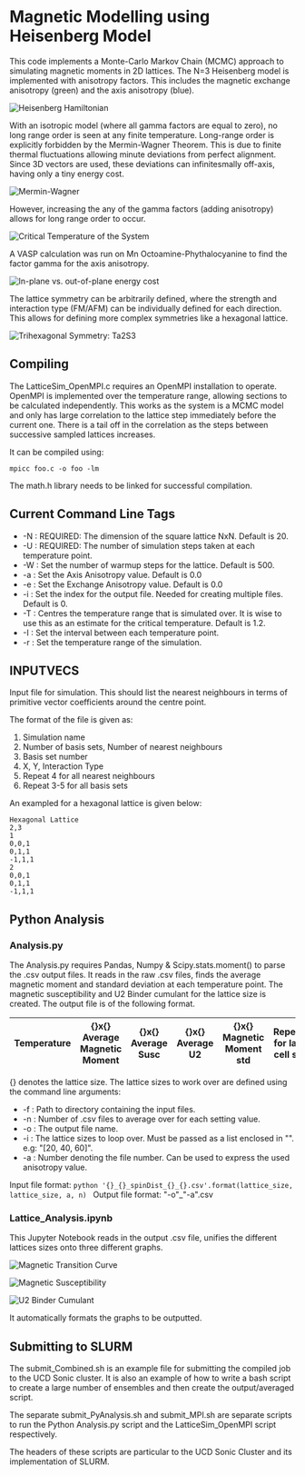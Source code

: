 # Magnetic Modelling using Heisenberg Model

This code implements a Monte-Carlo Markov Chain (MCMC) approach to simulating magnetic moments in 2D lattices. The N=3 Heisenberg model is implemented with anisotropy factors. This includes the magnetic exchange anisotropy (green) and the axis anisotropy (blue).

![Heisenberg Hamiltonian](/Results/Hamiltonian.png)

With an isotropic model (where all gamma factors are equal to zero), no long range order is seen at any finite temperature. Long-range order is explicitly forbidden by the Mermin-Wagner Theorem. This is due to finite thermal fluctuations allowing minute deviations from perfect alignment. Since 3D vectors are used, these deviations can infinitesmally off-axis, having only a tiny energy cost.

![Mermin-Wagner](/Results/Energetic_argument_for_Mermin_Wagner_fluctuations.png)

However, increasing the any of the gamma factors (adding anisotropy) allows for long range order to occur.

![Critical Temperature of the System](/Results/CriticalTemperatures.png)

A VASP calculation was run on Mn Octoamine-Phythalocyanine to find the factor gamma for the axis anisotropy.

![In-plane vs. out-of-plane energy cost](/Results/AxisAnisotropy.png)

The lattice symmetry can be arbitrarily defined, where the strength and interaction type (FM/AFM) can be individually defined for each direction. This allows for defining more complex symmetries like a hexagonal lattice.

![Trihexagonal Symmetry: Ta2S3](/Results/Ta2S3.png)

## Compiling

The LatticeSim_OpenMPI.c requires an OpenMPI installation to operate. OpenMPI is implemented over the temperature range, allowing sections to be calculated independently. This works as the system is a MCMC model and only has large correlation to the lattice step immediately before the current one. There is a tail off in the correlation as the steps between successive sampled lattices increases. 

It can be compiled using:
```
mpicc foo.c -o foo -lm
```

The math.h library needs to be linked for successful compilation.

## Current Command Line Tags

- -N : REQUIRED: The dimension of the square lattice NxN. Default is 20.
- -U : REQUIRED: The number of simulation steps taken at each temperature point.
- -W : Set the number of warmup steps for the lattice. Default is 500.
- -a : Set the Axis Anisotropy value. Default is 0.0
- -e : Set the Exchange Anisotropy value. Default is 0.0
- -i : Set the index for the output file. Needed for creating multiple files. Default is 0.
- -T : Centres the temperature range that is simulated over. It is wise to use this as an estimate for the critical temperature. Default is 1.2.
- -I : Set the interval between each temperature point.
- -r : Set the temperature range of the simulation.



## INPUTVECS
Input file for simulation. This should list the nearest neighbours in terms of primitive vector coefficients around the centre point.

The format of the file is given as:
1. Simulation name
2. Number of basis sets, Number of nearest neighbours
3. Basis set number
4. X, Y, Interaction Type
5. Repeat 4 for all nearest neighbours
6. Repeat 3-5 for all basis sets

An exampled for a hexagonal lattice is given below:

```
Hexagonal Lattice
2,3
1
0,0,1
0,1,1
-1,1,1
2
0,0,1
0,1,1
-1,1,1
```

## Python Analysis

### Analysis.py

The Analysis.py requires Pandas, Numpy & Scipy.stats.moment() to parse the .csv output files.
It reads in the raw .csv files, finds the average magnetic moment and standard deviation at each temperature point.
The magnetic susceptibility and U2 Binder cumulant for the lattice size is created.
The output file is of the following format.

| Temperature | {}x{} Average Magnetic Moment | {}x{} Average Susc | {}x{} Average U2 | {}x{} Magnetic Moment std | Repeated for larger cell sizes |
| ----------- | ----------------------------- | ------------------ | ---------------- | ------------------------- | ------------------------------ |

{} denotes the lattice size. The lattice sizes to work over are defined using the command line arguments:

- -f : Path to directory containing the input files.
- -n : Number of .csv files to average over for each setting value.
- -o : The output file name.
- -i : The lattice sizes to loop over. Must be passed as a list enclosed in "". e.g: "[20, 40, 60]".
- -a : Number denoting the file number. Can be used to express the used anisotropy value.

Input file format: ```python '{}_{}_spinDist_{}_{}.csv'.format(lattice_size, lattice_size, a, n) ```
Output file format: "-o"_"-a".csv


### Lattice_Analysis.ipynb

This Jupyter Notebook reads in the output .csv file, unifies the different lattices sizes onto three different graphs.

![Magnetic Transition Curve](/Results/MagneticCurve.png)

![Magnetic Susceptibility](/Results/MagneticSusceptibility.png)

![U2 Binder Cumulant](/Results/MagneticBinderCumulant.png)

It automatically formats the graphs to be outputted.


## Submitting to SLURM

The submit_Combined.sh is an example file for submitting the compiled job to the UCD Sonic cluster.
It is also an example of how to write a bash script to create a large number of ensembles and then create the output/averaged script.

The separate submit_PyAnalysis.sh and submit_MPI.sh are separate scripts to run the Python Analysis.py script and the LatticeSim_OpenMPI script respectively.

The headers of these scripts are particular to the UCD Sonic Cluster and its implementation of SLURM.

